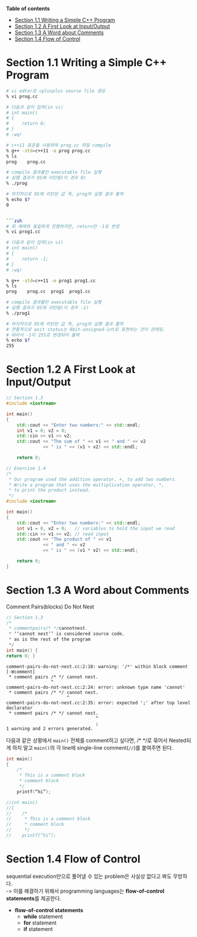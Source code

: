 **Table of contents**  
* [Section 1.1 Writing a Simple C++ Program](#section-11-writing-a-simple-c-program)  
* [Section 1.2 A First Look at Input/Output](#section-12-a-first-look-at-inputoutput)
* [Section 1.3 A Word about Comments](#section-13-a-word-about-comments)
* [Section 1.4 Flow of Control](#section-14-flow-of-control)

# Section 1.1 Writing a Simple C++ Program
```zsh
# vi edtor로 cplusplus source file 생성
% vi prog.cc

# 다음과 같이 입력(in vi)
# int main()
# {
#     return 0;
# }
# :wq!

# c++11 표준을 사용하여 prog.cc 파일 compile
% g++ -std=c++11 -o prog prog.cc
% ls
prog	prog.cc

# compile 결과물인 executable file 실행
# 실행 결과가 OS에 리턴됨(이 경우 0)
% ./prog

# 마지막으로 OS에 리턴된 값 즉, prog의 실행 결과 출력
% echo $?
0


```zsh
# 위 예제와 동일하게 진행하지만, return만 -1로 변경
% vi prog1.cc

# 다음과 같이 입력(in vi)
# int main()
# {
#     return -1;
# }
# :wq!

% g++ -std=c++11 -o prog1 prog1.cc
% ls
prog	prog.cc  prog1  prog1.cc

# compile 결과물인 executable file 실행
# 실행 결과가 OS에 리턴됨(이 경우 -1)
% ./prog1

# 마지막으로 OS에 리턴된 값 즉, prog의 실행 결과 출력
# 전통적으로 exit status는 8bit-unsigned-int로 표현하는 것이 관례임.
# 따라서 -1이 255로 변경되어 출력
% echo $?
255
```


# Section 1.2 A First Look at Input/Output
```cpp
// Section 1.3
#include <iostream>

int main()
{
    std::cout << "Enter two numbers:" << std::endl;
    int v1 = 0; v2 = 0;
    std::cin >> v1 >> v2;
    std::cout << "The sum of " << v1 << " and " << v2
              << " is " << (v1 + v2) << std::endl;

    return 0;
```

```cpp
// Exercise 1.4
/*
 * Our program used the addition operator, +, to add two numbers.
 * Write a program that uses the multiplication operator, *,
 * to print the product instead.
 */
#include <iostream>

int main()
{
    std::cout << "Enter two numbers:" << std::endl;
    int v1 = 0, v2 = 0;   // variables to hold the input we read
    std::cin >> v1 >> v2; // read input
    std::cout << "The product of " << v1
              << " and " << v2
              << " is " << (v1 * v2) << std::endl;

    return 0;
}
```


# Section 1.3 A Word about Comments
Comment Pairs(blocks) Do Not Nest
```cpp
// Section 1.3
/*
 * commentpairs/* */cannotnest.
 * ‘‘cannot nest’’ is considered source code,
 * as is the rest of the program
 */
int main() {
return 0; }
```

```
comment-pairs-do-not-nest.cc:2:18: warning: '/*' within block comment [-Wcomment]
 * comment pairs /* */ cannot nest.
                 ^
comment-pairs-do-not-nest.cc:2:24: error: unknown type name 'cannot'
 * comment pairs /* */ cannot nest.
                       ^
comment-pairs-do-not-nest.cc:2:35: error: expected ';' after top level declarator
 * comment pairs /* */ cannot nest.
                                  ^
                                  ;
1 warning and 2 errors generated.
```

다음과 같은 상황에서 `main()` 전체를 comment하고 싶다면, /* */로 묶어서 Nested되게 하지 말고 `main()`의 각 line에 single-line comment(`//`)를 붙여주면 된다.  

```cpp
int main()
{
    /*
     * This is a comment block
     * comment block
     */
    printf(“hi”);
```

```cpp
//int main()
//{
//    /*
//     * This is a comment block
//     * comment block
//     */
//    printf(“hi”);
```


# Section 1.4 Flow of Control
sequential execution만으로 풀어낼 수 있는 problem은 사실상 없다고 봐도 무방하다.  
-> 이를 해결하기 위해서 programming languages는 **flow-of-control statements**를 제공한다.  
* **flow-of-control statements**
  - **while** statement
  - **for** statement
  - **if** statement
